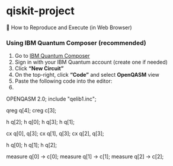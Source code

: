# qiskit-project
🧭 How to Reproduce and Execute (in Web Browser)

### Using IBM Quantum Composer (recommended)
1. Go to [IBM Quantum Composer](https://quantum.ibm.com/composer)
2. Sign in with your IBM Quantum account (create one if needed)
3. Click **“New Circuit”**
4. On the top-right, click **“Code”** and select **OpenQASM** view
5. Paste the following code into the editor:
6.
OPENQASM 2.0;
include "qelib1.inc";

qreg q[4];
creg c[3];

h q[2];
h q[0];
h q[3];
h q[1];

cx q[0], q[3];
cx q[1], q[3];
cx q[2], q[3];

h q[0];
h q[1];
h q[2];

measure q[0] -> c[0];
measure q[1] -> c[1];
measure q[2] -> c[2];
